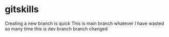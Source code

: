 # gitskills
Creating a new branch is quick
This is main branch
whatever I have wasted so many time
this is dev branch
branch changed
